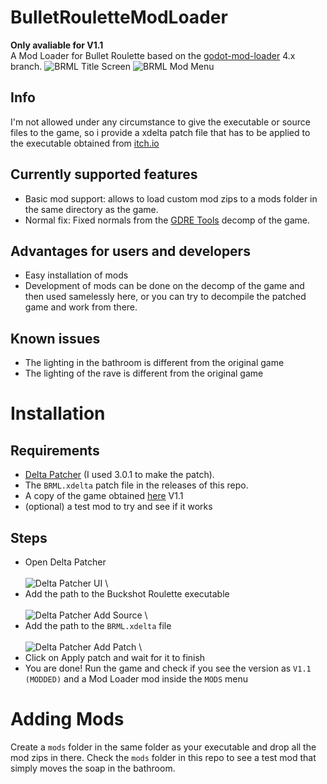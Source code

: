 # BulletRouletteModLoader
**Only avaliable for V1.1**\
A Mod Loader for Bullet Roulette based on the [godot-mod-loader](https://github.com/GodotModding/godot-mod-loader) 4.x branch.
![BRML Title Screen](https://github.com/AGO061/BulletRouletteModLoader/blob/main/img_docs/BRMLMainScreen.png?raw=true "BRML Title Screen")
![BRML Mod Menu](https://github.com/AGO061/BulletRouletteModLoader/blob/main/img_docs/BRMLModMenu.png?raw=true "BRML Mod Menu")
## Info
I'm not allowed under any circumstance to give the executable or source files to the game, so i provide a xdelta patch file that has to be applied to the executable obtained from [itch.io](https://mikeklubnika.itch.io/buckshot-roulette)

## Currently supported features
- Basic mod support: allows to load custom mod zips to a mods folder in the same directory as the game.
- Normal fix: Fixed normals from the [GDRE Tools](https://github.com/bruvzg/gdsdecomp) decomp of the game.

## Advantages for users and developers
- Easy installation of mods
- Development of mods can be done on the decomp of the game and then used samelessly here, or you can try to decompile the patched game and work from there.

## Known issues
- The lighting in the bathroom is different from the original game
- The lighting of the rave is different from the original game

# Installation
## Requirements
- [Delta Patcher](https://www.romhacking.net/utilities/704/) (I used 3.0.1 to make the patch).
- The `BRML.xdelta` patch file in the releases of this repo.
- A copy of the game obtained [here](https://mikeklubnika.itch.io/buckshot-roulette) V1.1
- (optional) a test mod to try and see if it works
## Steps
- Open Delta Patcher\
\
![Delta Patcher UI](https://github.com/AGO061/BulletRouletteModLoader/blob/main/img_docs/XdeltaOpen.PNG?raw=true "Delta Patcher UI")
\
- Add the path to the Buckshot Roulette executable\
\
![Delta Patcher Add Source](https://github.com/AGO061/BulletRouletteModLoader/blob/main/img_docs/XdeltaBRSelect.PNG?raw=true "Delta Patcher Add Source")
\
- Add the path to the `BRML.xdelta` file\
\
![Delta Patcher Add Patch](https://github.com/AGO061/BulletRouletteModLoader/blob/main/img_docs/XdeltaPatchSelect.PNG?raw=true "Delta Patcher Add Patch")
\
- Click on Apply patch and wait for it to finish
- You are done! Run the game and check if you see the version as `V1.1 (MODDED)` and a Mod Loader mod inside the `MODS` menu

# Adding Mods
Create a `mods` folder in the same folder as your executable and drop all the mod zips in there.
Check the `mods` folder in this repo to see a test mod that simply moves the soap in the bathroom.
